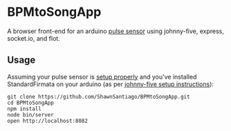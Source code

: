 # BPMtoSongApp
A browser front-end for an arduino [pulse sensor](http://pulsesensor.com/) using johnny-five, express, socket.io, and flot.


## Usage
Assuming your pulse sensor is [setup properly](http://pulsesensor.myshopify.com/pages/code-and-guide) and you've installed StandardFirmata on your arduino (as per [johnny-five setup instructions](https://github.com/rwldrn/johnny-five#setup-and-assemble-arduino)):

    git clone https://github.com/ShawnSantiago/BPMtoSongApp.git
    cd BPMtoSongApp
    npm install
    node bin/server
    open http://localhost:8082

